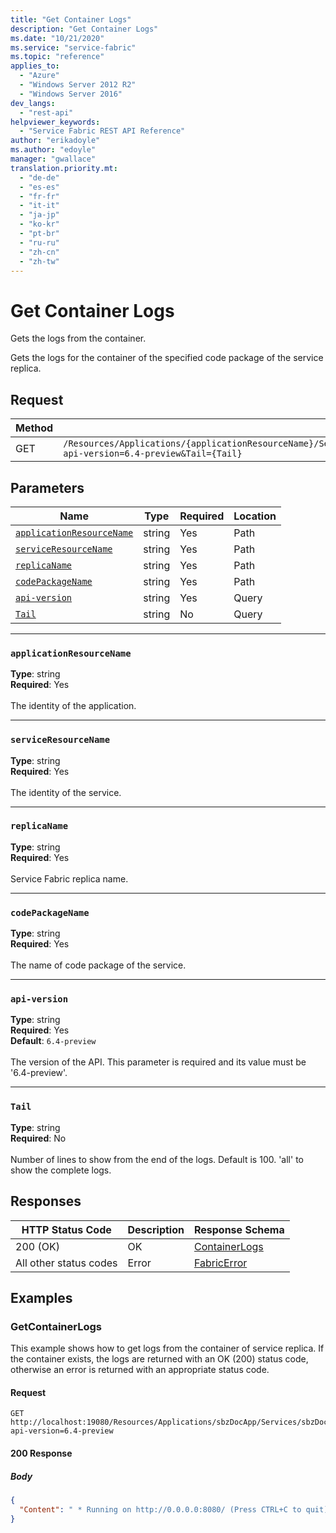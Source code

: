 ```yaml
---
title: "Get Container Logs"
description: "Get Container Logs"
ms.date: "10/21/2020"
ms.service: "service-fabric"
ms.topic: "reference"
applies_to: 
  - "Azure"
  - "Windows Server 2012 R2"
  - "Windows Server 2016"
dev_langs: 
  - "rest-api"
helpviewer_keywords: 
  - "Service Fabric REST API Reference"
author: "erikadoyle"
ms.author: "edoyle"
manager: "gwallace"
translation.priority.mt: 
  - "de-de"
  - "es-es"
  - "fr-fr"
  - "it-it"
  - "ja-jp"
  - "ko-kr"
  - "pt-br"
  - "ru-ru"
  - "zh-cn"
  - "zh-tw"
---
```

# Get Container Logs
Gets the logs from the container.

Gets the logs for the container of the specified code package of the service replica.

## Request
| Method | Request URI |
| ------ | ----------- |
| GET | `/Resources/Applications/{applicationResourceName}/Services/{serviceResourceName}/Replicas/{replicaName}/CodePackages/{codePackageName}/Logs?api-version=6.4-preview&Tail={Tail}` |


## Parameters
| Name | Type | Required | Location |
| --- | --- | --- | --- |
| [`applicationResourceName`](#applicationresourcename) | string | Yes | Path |
| [`serviceResourceName`](#serviceresourcename) | string | Yes | Path |
| [`replicaName`](#replicaname) | string | Yes | Path |
| [`codePackageName`](#codepackagename) | string | Yes | Path |
| [`api-version`](#api-version) | string | Yes | Query |
| [`Tail`](#tail) | string | No | Query |

____
### `applicationResourceName`
__Type__: string <br/>
__Required__: Yes<br/>
<br/>
The identity of the application.

____
### `serviceResourceName`
__Type__: string <br/>
__Required__: Yes<br/>
<br/>
The identity of the service.

____
### `replicaName`
__Type__: string <br/>
__Required__: Yes<br/>
<br/>
Service Fabric replica name.


____
### `codePackageName`
__Type__: string <br/>
__Required__: Yes<br/>
<br/>
The name of code package of the service.

____
### `api-version`
__Type__: string <br/>
__Required__: Yes<br/>
__Default__: `6.4-preview` <br/>
<br/>
The version of the API. This parameter is required and its value must be '6.4-preview'.


____
### `Tail`
__Type__: string <br/>
__Required__: No<br/>
<br/>
Number of lines to show from the end of the logs. Default is 100. 'all' to show the complete logs.

## Responses

| HTTP Status Code | Description | Response Schema |
| --- | --- | --- |
| 200 (OK) | OK<br/> | [ContainerLogs](sfclient-v80-model-containerlogs.md) |
| All other status codes | Error<br/> | [FabricError](sfclient-v80-model-fabricerror.md) |

## Examples

### GetContainerLogs

This example shows how to get logs from the container of service replica. If the container exists, the logs are returned with an OK (200) status code, otherwise an error is returned with an appropriate status code.

#### Request
```
GET http://localhost:19080/Resources/Applications/sbzDocApp/Services/sbzDocService/Replicas/0/CodePackages/sbzDocCode/Logs?api-version=6.4-preview
```

#### 200 Response
##### Body
```json
{
  "Content": " * Running on http://0.0.0.0:8080/ (Press CTRL+C to quit)\n * Downloading style https://assets-cdn.github.com/assets/frameworks-8f281eb0a8d2308ceb36e714ba3c3aec.css\n * Downloading style https://assets-cdn.github.com/assets/github-a698da0d53574b056d3c79ac732d4a70.css\n * Downloading style https://assets-cdn.github.com/assets/site-83dc1f7ebc9c7461fe1eab799b56c4c4.css\n * Cached all downloads in /root/.grip/cache-4.5.2\n167.220.0.83 - - [06/Apr/2018 07:16:02] \"GET / HTTP/1.1\" 200 -\n167.220.0.83 - - [06/Apr/2018 07:16:02] \"GET /__/grip/asset/frameworks-8f281eb0a8d2308ceb36e714ba3c3aec.css HTTP/1.1\" 200 -\n167.220.0.83 - - [06/Apr/2018 07:16:02] \"GET /__/grip/asset/site-83dc1f7ebc9c7461fe1eab799b56c4c4.css HTTP/1.1\" 200 -\n167.220.0.83 - - [06/Apr/2018 07:16:02] \"GET /__/grip/asset/github-a698da0d53574b056d3c79ac732d4a70.css HTTP/1.1\" 200 -\n167.220.0.83 - - [06/Apr/2018 07:16:02] \"GET /__/grip/static/octicons/octicons.css HTTP/1.1\" 200 -\n167.220.0.83 - - [06/Apr/2018 07:16:03] \"GET /__/grip/static/octicons/octicons.woff2?ef21c39f0ca9b1b5116e5eb7ac5eabe6 HTTP/1.1\" 200 -\n167.220.0.83 - - [06/Apr/2018 07:16:03] \"GET /__/grip/static/favicon.ico HTTP/1.1\" 200 -\n167.220.0.83 - - [06/Apr/2018 07:16:05] \"GET /seabreeze-index.md HTTP/1.1\" 200 -\n167.220.0.83 - - [06/Apr/2018 07:16:09] \"GET /seabreeze-api-application_get.md HTTP/1.1\" 200 -\n"
}
```

